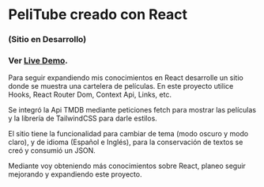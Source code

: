 # PeliTube creado con React

### (Sitio en Desarrollo)
### Ver [Live Demo](https://templatecat-pelitube.netlify.app/).

Para seguir expandiendo mis conocimientos en React desarrolle un sitio donde se muestra una cartelera de
películas. En este proyecto utilice Hooks, React Router Dom, Context Api, Links, etc.

Se integró la Api TMDB mediante peticiones fetch para mostrar las películas y la librería de TailwindCSS para
darle estilos.

El sitio tiene la funcionalidad para cambiar de tema (modo oscuro y modo claro), y de idioma (Español e Inglés),
para la conservación de textos se creó y consumió un JSON.

Mediante voy obteniendo más conocimientos sobre React, planeo seguir mejorando y expandiendo este
proyecto.
